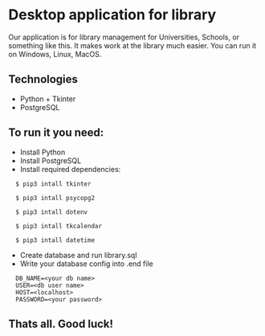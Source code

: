 # Desktop application for library

Our application is for library management for Universities, Schools, or something like this.
It makes work at the library much easier.
You can run it on Windows, Linux, MacOS.

## Technologies
 * Python + Tkinter
 * PostgreSQL

## To run it you need:
- Install Python
- Install PostgreSQL
- Install required dependencies: 
```
  $ pip3 intall tkinter
  
  $ pip3 intall psycopg2
  
  $ pip3 intall dotenv
  
  $ pip3 intall tkcalendar
    
  $ pip3 intall datetime
```
- Create database and run library.sql
- Write your database config into .end file
```
  DB_NAME=<your db name>
  USER=<db user name>
  HOST=<localhost>
  PASSWORD=<your password>
```
## Thats all. Good luck!
